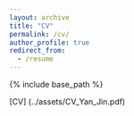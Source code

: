 ```yaml
---
layout: archive
title: "CV"
permalink: /cv/
author_profile: true
redirect_from:
  - /resume
---
```


{% include base_path %}

[CV] (../assets/CV_Yan_Jin.pdf)




